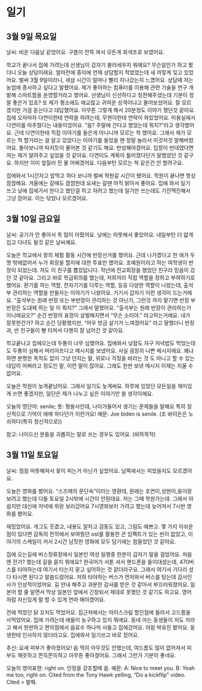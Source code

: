 # 일기

## 3월 9일 목요일
날씨: 비온 다음날 같았어요. 구름이 잔뜩 껴서 모든게 회색조로 보였어요.

학교가 끝나서 집에 가려는데 선생님이 갑자기 불러세우지 뭐예요? 무슨일인가 하고 봤더니 오늘 상담이래요. 얼마전에 종이에 언제 상담할지 적었었는데 새 까맣게 잊고 있었어요. 벌써 3월 9일이라니, 새삼 시간이 얼마나 빨리 지나갔는지 느꼈어요. 상담때 저는 농업에 종사하고 싶다고 말했어요. 제가 좋아하는 컴퓨터를 이용해 관련 기술을 연구 개발해 스마트팜을 운영할거라고 했어요. 선생님이 신선하다고 칭찬해주셨는데 기분이 정말 좋은거 있죠? 또 제가 평소에도 애교많고 귀여운 성격이냐고 물어보셨어요. 잘 모르겠지만 가끔 듣는다고 대답했어요. 아무튼 그렇게 해서 20분정도 이야기 했던것 같아요. 집에 오자마자 다연이한테 연락을 하려는데, 무현이한테 연락이 와있었어요. 미용실에서 다연이를 마주쳤다는 내용이었어요. “음? 주말에 간다고 했었는데 뭐지?”라고 생각했어요. 근데 다연이한테 직접 이야기를 들은게 아니니까 모르는 척 했어요. 그래서 제가 모르는 척 할거라는 걸 알고 있었다는 이야기를 들었을 땐 정말 놀라서 이것저것 말해버렸어요. 돌아보니까 따지듯이 물어본 것 같기도 해요. 반성해야겠어요. 입장이 반대였다면 저는 제가 알려주고 싶었을 것 같아요. 다연이도 계획이 틀어졌다던가 말했었던 것 같구요. 하지만 이미 엎질러 진 물 어쩌겠어요. 다음부턴 모르는 척 같은건 안 할려구요.

집에와서 1시간자고 밥먹고 하다 보니까 벌써 학원갈 시간이 됐어요. 학원이 끝나면 항상 깜깜해요. 겨울에는 갈때도 깜깜한데 요새는 갈땐 아직 밝아서 좋아요. 집에 와서 일기 쓰고 
낮에 집에가서 한다고 했던걸 하고 자려고 했는데 일기만 쓰는데도 기진맥진해서 그냥 잤어요.
이는 닦았나 모르겠어요.

## 3월 10일 금요일
날씨: 공기가 안 좋아서 목 많이 아팠어요. 낮에는 따뜻해서 좋았어요. 내일부턴 더 얇게 입고 다녀도 될것 같은 날씨예요.

오늘은 학교에서 창의 체험 활동 시간에 반장선거를 했어요. 근데 나가겠다고 한 애가 두명 밖에없어서 누가 회장을 할지에 대한 투표만 했어요. 조예원이라고 하는 여학생이 반장이 되었는데. 저도 이 친구를 뽑았답니다. 작년에 전교회장을 했었던 친구라 믿음이 갔던 것 같아요. 그리고 바로 학급회의를 했는데, 저희끼리 직접 역할을 정하고 부여하기로 했어요. 환기를 하는 역할, 전자기기를 다루는 역할, 등등 다양한 역할이 나왔는데, 출석부 관리하는 역할을 만들자는 이야기가 나왔어요. 거기서 갑자기 이런 생각이 드는거에요. “출석부는 원래 반장 또는 부반장이 관리하는 것 아닌가, 그런것 까지 맡기면 반장 부반장은 도대체 하는 일 이 뭐지?” 그래서 말했어요. “출석부는 원래 반장이 관리하는거 아니에요오?” 순간 반장의 표정이 살벌해지면서 “무슨 소리야.” 라고하는거에요. 내가 잘못한건가? 하고 순간 당황했지만, “어우 방금 살기가 느껴졌어요” 라고 말했더니 반장과, 반 친구들이 빵 터져서 다행히 잘 넘어간 것 같아요. 

학교끝나고 집에오는데 두통이 너무 심했어요. 집에와서 낮잠도 자구 저녁밥도 먹었는데도 두통이 심해서 머리아프다고 메시지를 보냈어요. 사실 굉장히 나쁜 메시지에요. 왜냐하면 분명한 목적도 없이 그냥 던지는 말, 위로나 걱정을 바라는 것 도 아니고 할 수 있는 대답이 어쩌라고 정도인 말, 이런 말이 잖아요. 그래도 한번 보낸 메시지 이제는 지울 수 없어요.

오늘은 학원이 늦게끝났어요. 그래서 일기도 늦게써요. 하루에 있었던 모든일을 재미있게 쓰면 좋겠지만, 일단은 제가 나누고 싶은 이야기만 쓸 생각이에요. 

오늘의 영단어: 
senile; 뜻: 형용사인데, 나이가들어서 생기는 문제들을 말해요 특히 정신적으로 기억이 애매 하다던가 이런거요! 
예문: Joe biden is senile. (조 바이든은 노쇠하다(특히 정신적으로))

참고: 나이드신 분들을 괴롭히는 말로 쓰는 경우도 있어요. (비하목적)

## 3월 11일 토요일
날씨: 점점 따뜻해져서 꽃이 피는거 아닌가 싶었어요. 남쪽에서는 피었을지도 모르겠어요.

오늘은 영화를 봤어요. “스즈메의 문단속”이라는 영환데, 원래는 호연이,성현이,웅이랑 보려고 했는데 다들 토요일 2시밖에 시간이 안된데요. 저는 그때 학원가는데. 그래서 아쉽지만 대신에 저녁에 위랑 보러갔어요 7시영화보러 가려고 했는데 늦어져서 7시반 영화를 봤어요.

 재밌었어요. 개그도 웃겼고, 내용도 알차고 감동도 있고, 그림도 예쁘고. 몇 가지 아쉬운 점이 있다면 감독의 전작에서 보여줬던 ost를 활용한 큰 임팩트가 있는 씬이 없었고, 이야기의 스케일이 커서 2시간 남짓한 영화에 모두 담기에는 힘들었던 것 같아요.

집에 오는길에 버스정류장에서 일본인 여성 일행중 한분이 갑자기 말을 걸었어요. 처음엔 전가? 했는데 길을 묻지 뭐에요? 한국어가 서툰 셔서 핸드폰을 들이대셨는데, 470버스를 타야하는데 여기서 타는지 묻고 싶어하는 것 같더라구요. 그래서 여기서 기다리 셨다 타시면 된다고 말씀드렸어요. 
저희 타야하는 버스가 먼저와서 버스를 탔는데 감사인사가 인상적이었어요. 길 안내 해주고 과분한 감사를 받은 것 같아서 부끄러워졌어요. 일본어 할 줄 알면서 막상 일본인 앞에서 긴장되서 제대로 못했던 것 같기도 하고요. 영어처럼 자신있게 말 할 수 있게 연마 해야겠어요.

전에 먹었던 닭 꼬치도 먹었어요. 집근처에서는 아이스크림 할인점에 들러서 고드름을 사먹었어요. 집에 가려는데 애들이 농구하고 있지 뭐에요. 동네 아는 동생들이 저도 끼라고 해서 한판하고 편의점에서 음료수 하나씩 사들고 집에갔어요. 아참 박유진 봤어요. 동생한테 인사하지 않더라고요. 집에와서 일기쓰고 바로 잤어요.

추신: 요새 피부가 좋아졌어요! 음 딱히 아무것도 안했는데, 여드름도 많이 없어져서 피부도 깨끗하고 쫀득쫀득하고 아무튼 좋아졌어요. 그래서 그런가 기분이 좋네요. 

오늘의 영어표현: right on. 인정을 강조할때 씀. 
예문:  A: Nice  to meet you. 
       B: Yeah me too, right on.  Cited from the Tony Hawk yelling, “Do a kickflip” video.
Cited = 발췌.


